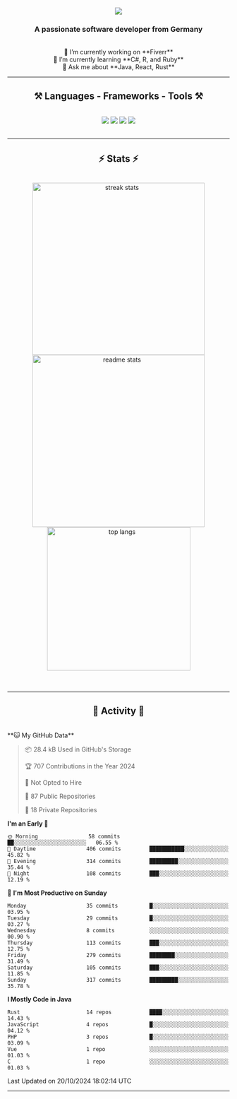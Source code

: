 <h1 align="center">
    <img src="https://readme-typing-svg.herokuapp.com/?font=Righteous&size=35&center=true&vCenter=true&width=500&height=70&duration=4000&lines=Hi+There!+👋;+I'm+Luan+S.!;" />
</h1>

<h3 align="center">A passionate software developer from Germany</h3>

<br/>

<div align="center">
    🔭 I’m currently working on **Fiverr**<br/>
    🌱 I’m currently learning **C#, R, and Ruby**<br/>
    💬 Ask me about **Java, React, Rust**<br/>
</div>

<hr/>

<h2 align="center">⚒️ Languages - Frameworks - Tools ⚒️</h2>
<br/>
<div align="center">
    <img src="https://skillicons.dev/icons?i=react,bootstrap,rust,html,css,github,figma,tailwind,git,r,php,postman" />
    <img src="https://skillicons.dev/icons?i=gradle,ruby,scala,go,postgres,redis,rabbitmq,gradle,java,nextjs,mysql,flask" />
    <img src="https://skillicons.dev/icons?i=angular,vite,vim,bun,c,discordjs,docker,flutter,sqlite,maven,nginx,npm" />
    <img src="https://skillicons.dev/icons?i=nodejs,python,javascript,typescript,kubernetes,firebase,mongodb,c" />
</div>
<br/>
<hr/>

<h2 align="center">⚡ Stats ⚡</h2>
<br/>
<div align="center">
  <img width="390" src="https://github-readme-streak-stats-salesp07.vercel.app/?user=luannndev&count_private=true&theme=react&border_radius=10" alt="streak stats"/>
  <img width="390" src="https://github-readme-stats-salesp07.vercel.app/api?username=luannndev&count_private=true&show_icons=true&theme=react&rank_icon=github&border_radius=10" alt="readme stats" />
  <br/>
  <img width="325" align="center" src="https://github-readme-stats-salesp07.vercel.app/api/top-langs/?username=luannndev&hide=HTML&langs_count=8&layout=compact&theme=react&border_radius=10&size_weight=0.5&count_weight=0.5&exclude_repo=github-readme-stats" alt="top langs" />
</div>
<br/><br/>

<hr/>

<h2 align="center">🐍 Activity 🐍</h2>
<br/>
<!--START_SECTION:waka-->
**🐱 My GitHub Data** 

> 📦 28.4 kB Used in GitHub's Storage 
 > 
> 🏆 707 Contributions in the Year 2024
 > 
> 🚫 Not Opted to Hire
 > 
> 📜 87 Public Repositories 
 > 
> 🔑 18 Private Repositories 
 > 
**I'm an Early 🐤** 

```text
🌞 Morning                58 commits          ██░░░░░░░░░░░░░░░░░░░░░░░   06.55 % 
🌆 Daytime                406 commits         ███████████░░░░░░░░░░░░░░   45.82 % 
🌃 Evening                314 commits         █████████░░░░░░░░░░░░░░░░   35.44 % 
🌙 Night                  108 commits         ███░░░░░░░░░░░░░░░░░░░░░░   12.19 % 
```
📅 **I'm Most Productive on Sunday** 

```text
Monday                   35 commits          █░░░░░░░░░░░░░░░░░░░░░░░░   03.95 % 
Tuesday                  29 commits          █░░░░░░░░░░░░░░░░░░░░░░░░   03.27 % 
Wednesday                8 commits           ░░░░░░░░░░░░░░░░░░░░░░░░░   00.90 % 
Thursday                 113 commits         ███░░░░░░░░░░░░░░░░░░░░░░   12.75 % 
Friday                   279 commits         ████████░░░░░░░░░░░░░░░░░   31.49 % 
Saturday                 105 commits         ███░░░░░░░░░░░░░░░░░░░░░░   11.85 % 
Sunday                   317 commits         █████████░░░░░░░░░░░░░░░░   35.78 % 
```


**I Mostly Code in Java** 

```text
Rust                     14 repos            ████░░░░░░░░░░░░░░░░░░░░░   14.43 % 
JavaScript               4 repos             █░░░░░░░░░░░░░░░░░░░░░░░░   04.12 % 
PHP                      3 repos             █░░░░░░░░░░░░░░░░░░░░░░░░   03.09 % 
Vue                      1 repo              ░░░░░░░░░░░░░░░░░░░░░░░░░   01.03 % 
C                        1 repo              ░░░░░░░░░░░░░░░░░░░░░░░░░   01.03 % 
```




 Last Updated on 20/10/2024 18:02:14 UTC
<!--END_SECTION:waka-->
<hr/>

<br/>
